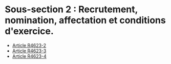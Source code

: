 # Sous-section 2 : Recrutement, nomination, affectation  et conditions d'exercice.

* [Article R4623-2](./LEGIARTI000025279912.md)
* [Article R4623-3](./LEGIARTI000025279910.md)
* [Article R4623-4](./LEGIARTI000025279905.md)
